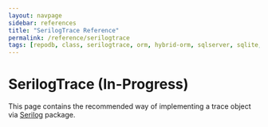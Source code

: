 ```yaml
---
layout: navpage
sidebar: references
title: "SerilogTrace Reference"
permalink: /reference/serilogtrace
tags: [repodb, class, serilogtrace, orm, hybrid-orm, sqlserver, sqlite, mysql, postgresql]
---
```


# SerilogTrace (In-Progress)

This page contains the recommended way of implementing a trace object via [Serilog](https://www.nuget.org/packages/Serilog) package.
